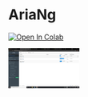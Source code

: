 # AriaNg

<a href="https://colab.research.google.com/github/javsubs91/AriaNg-for-Colab/blob/master/AriaNg%20for%20colab.ipynb" target="_parent"><img src="https://colab.research.google.com/assets/colab-badge.svg" alt="Open In Colab"/></a>

<img src="https://github.com/javsubs91/AriaNg/blob/main/Screenshot%20(349).png?raw=true" height="80px" align="left"></a>

